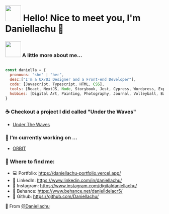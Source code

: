 # <img src="https://giffiles.alphacoders.com/163/163328.gif" width="50"> Hello! Nice to meet you, I'm Daniellachu 🍥

### <img src="https://media.giphy.com/media/mGcNjsfWAjY5AEZNw6/giphy.gif" width="50"> A little more about me...  

```javascript

const daniella = {
  pronouns: "she" | "her",
  desc:["I'm a UX/UI Designer and a Front-end Developer"],
  code: [Javascript, Typescript, HTML, CSS],
  tools: [React, NextJS, Node, Storybook, Jest, Cypress, Wordpress, Expo, Android Studio],
  hobbies: [Digital Art, Painting, Photography, Journal, Volleyball, Badminton]
}
```

### <h3> ☕ Checkout a project I did called "Under the Waves"</h3>
- [Under The Waves](https://under-the-waves.vercel.app/)

### <h3> 🪼 I’m currently working on ... </h3>
- [ORBIT](https://orbit-landing-page-daniella.vercel.app/)

### 💌 Where to find me:
- 💻 Portfolio: https://daniellachu-portfolio.vercel.app/
- 🍙 LinkedIn: https://www.linkedin.com/in/daniellachu/
- 🪷 Instagram: https://www.instagram.com/digitaldaniellachu/
- 🍵 Behance: https://www.behance.net/danielldelacr5/
- 🔗 Github: https://github.com/Daniellachu/

🍡 From [@Daniellachu](https://github.com/Daniellachu)
